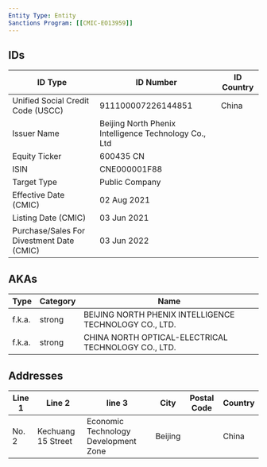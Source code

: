 ```yaml
---
Entity Type: Entity
Sanctions Program: [[CMIC-EO13959]]
---
```


## IDs
| ID Type | ID Number | ID Country |
|---------|-----------|------------|
| Unified Social Credit Code (USCC) | 911100007226144851 | China |
| Issuer Name | Beijing North Phenix Intelligence Technology Co., Ltd |  |
| Equity Ticker | 600435 CN |  |
| ISIN | CNE000001F88 |  |
| Target Type | Public Company |  |
| Effective Date (CMIC) | 02 Aug 2021 |  |
| Listing Date (CMIC) | 03 Jun 2021 |  |
| Purchase/Sales For Divestment Date (CMIC) | 03 Jun 2022 |  |


## AKAs
| Type | Category | Name      | 
|------|----------|-----------|
| f.k.a. | strong | BEIJING NORTH PHENIX INTELLIGENCE TECHNOLOGY CO., LTD. |
| f.k.a. | strong | CHINA NORTH OPTICAL-ELECTRICAL TECHNOLOGY CO., LTD. |


## Addresses
| Line 1 | Line 2 | line 3 | City | Postal Code| Country | 
|--------|--------|--------|------|------------|---------|
| No. 2 | Kechuang 15 Street | Economic Technology Development Zone | Beijing |  | China |

